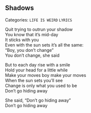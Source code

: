 ## Shadows
Categories: `LIFE IS WEIRD` `LYRICS`
  
Quit trying to outrun your shadow  
You know that it’s mid-day  
It sticks with you  
Even with the sun sets it’s all the same:  
“Boy, you don’t change”  
You don’t change, she said  
  
But to each day rise with a smile  
Hold your head for a little while  
Make your moves boy make your moves    
When the sun sets you’ll see  
Change is only what you used to be  
Don’t go hiding away  
  
She said, “Don’t go hiding away”  
Don’t go hiding away  
  